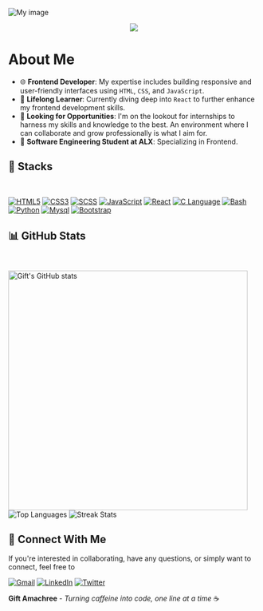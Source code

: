 ![My image](https://github.com/jen67/portfolio/blob/main/gif.gif)

<div align="center">
  <img src="https://readme-typing-svg.herokuapp.com?color=2a6f97&size=50&center=true&vCenter=true&width=1000&lines=Welcome+to+Gift+Amachree's+GitHub+%F0%9F%91%8B;Coding+Enthusiast;Frontend+Developer+%F0%9F%91%A8%E2%80%8D%F0%9F%92%BB;ALX+Software+Engineering+Student+%F0%9F%93%9A;Always+Learning+%F0%9F%8C%9F">
</div>

# About Me

- 🌐 **Frontend Developer**: My expertise includes building responsive and user-friendly interfaces using `HTML`, `CSS`, and `JavaScript`.
- 📘 **Lifelong Learner**: Currently diving deep into `React` to further enhance my frontend development skills.
- 🚀 **Looking for Opportunities**: I'm on the lookout for internships to harness my skills and knowledge to the best. An environment where I can collaborate and grow professionally is what I aim for.
- 📖 **Software Engineering Student at ALX**: Specializing in Frontend.

## 🔧 Stacks

<br />
<p>
  <a href="#"><img src="https://img.shields.io/badge/-HTML5-E34F26?style=for-the-badge&labelColor=black&logo=html5&logoColor=E34F26" alt="HTML5"/></a>
  <a href="#"><img src="https://img.shields.io/badge/-CSS3-1572B6?style=for-the-badge&labelColor=black&logo=css3&logoColor=1572B6" alt="CSS3"/></a>
  <a href="#"><img src="https://img.shields.io/badge/-SCSS-CC6699?style=for-the-badge&labelColor=black&logo=sass&logoColor=CC6699" alt="SCSS"/></a>
  <a href="#"><img src="https://img.shields.io/badge/-Javascript-F0DB4F?style=for-the-badge&labelColor=black&logo=javascript&logoColor=F0DB4F" alt="JavaScript"/></a>
  <a href="#"><img src="https://img.shields.io/badge/-React-61DBFB?style=for-the-badge&labelColor=black&logo=react&logoColor=61DBFB" alt="React"/></a>
  <a href="#"><img src="https://img.shields.io/badge/-C-A8B9CC?style=for-the-badge&labelColor=black&logo=c&logoColor=A8B9CC" alt="C Language"/></a>
  <a href="#"><img src="https://img.shields.io/badge/-Bash-4EAA25?style=for-the-badge&labelColor=black&logo=gnu-bash&logoColor=4EAA25" alt="Bash"/></a>
  <a href="#"><img src="https://img.shields.io/badge/-Python-3776AB?style=for-the-badge&labelColor=black&logo=python&logoColor=3776AB" alt="Python"/></a>
  <a href="#"><img src="https://img.shields.io/badge/-MySQL-4479A1?style=for-the-badge&labelColor=black&logo=mysql&logoColor=4479A1" alt="Mysql"/></a>
 <a href="#"><img src="https://img.shields.io/badge/-Bootstrap-563D7C?style=for-the-badge&labelColor=black&logo=bootstrap&logoColor=563D7C" alt="Bootstrap"/></a>
</p>

## 📊 GitHub Stats

<br />

<p>
  <img src="https://github-readme-stats.vercel.app/api?username=jen67&show_icons=true&count_private=true&theme=radical" width="480" alt="Gift's GitHub stats" />
  <img src="https://github-readme-stats.vercel.app/api/top-langs/?username=jen67&layout=compact&theme=radical" alt="Top Languages" />
  <img src="https://github-readme-streak-stats.herokuapp.com/?user=jen67&theme=radical" alt="Streak Stats" />
</p>

## 🔗 Connect With Me

If you're interested in collaborating, have any questions, or simply want to connect, feel free to

<p>
  <a href="mailto:amakrigift2000@gmail.com"><img src="https://img.shields.io/badge/Email-D14836?style=for-the-badge&logo=gmail&logoColor=white" alt="Gmail"></a>
  <a href="https://www.linkedin.com/in/gift-amachree-8a523623b/"><img src="https://img.shields.io/badge/LinkedIn-0077B5?style=for-the-badge&logo=linkedin&logoColor=white" alt="LinkedIn"></a>
  <a href="https://twitter.com/JenniferAm96723"><img src="https://img.shields.io/badge/Twitter-1DA1F2?style=for-the-badge&logo=twitter&logoColor=white" alt="Twitter"></a>
</p>

**Gift Amachree** - _Turning caffeine into code, one line at a time_ ☕️
